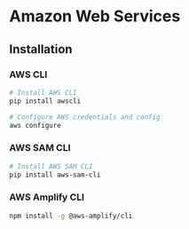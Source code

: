 Amazon Web Services
===================

## Installation

### AWS CLI

```sh
# Install AWS CLI
pip install awscli

# Configure AWS credentials and config
aws configure
```

### AWS SAM CLI

```sh
# Install AWS SAM CLI
pip install aws-sam-cli
```

### AWS Amplify CLI

```sh
npm install -g @aws-amplify/cli
```
